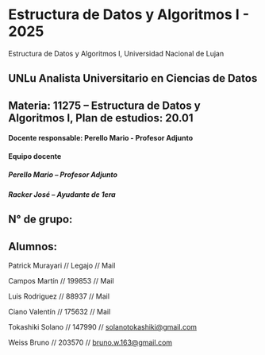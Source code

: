 # Estructura de Datos y Algoritmos I - 2025
Estructura de Datos y Algoritmos I, Universidad Nacional de Lujan
## UNLu Analista Universitario en Ciencias de Datos
## Materia: 11275 – Estructura de Datos y Algoritmos I, Plan de estudios: 20.01
#### Docente responsable: Perello Mario - Profesor Adjunto
#### Equipo docente
##### Perello Mario – Profesor Adjunto
##### Racker José – Ayudante de 1era
## N° de grupo: 
## Alumnos:

Patrick Murayari // Legajo // Mail

Campos Martín // 199853 // Mail

Luis Rodriguez // 88937 // Mail

Ciano Valentín // 175632 // Mail

Tokashiki Solano // 147990 // solanotokashiki@gmail.com

Weiss Bruno // 203570 // bruno.w.163@gmail.com


